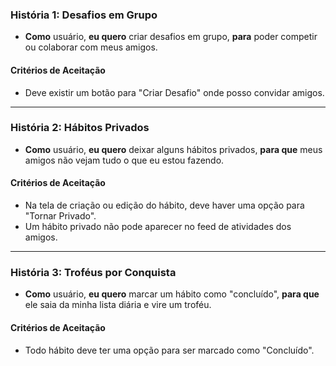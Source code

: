 ### História 1: Desafios em Grupo

* **Como** usuário, **eu quero** criar desafios em grupo, **para** poder competir ou colaborar com meus amigos.

#### Critérios de Aceitação
* Deve existir um botão para "Criar Desafio" onde posso convidar amigos.

---

### História 2: Hábitos Privados

* **Como** usuário, **eu quero** deixar alguns hábitos privados, **para que** meus amigos não vejam tudo o que eu estou fazendo.

#### Critérios de Aceitação
* Na tela de criação ou edição do hábito, deve haver uma opção para "Tornar Privado".
* Um hábito privado não pode aparecer no feed de atividades dos amigos.

---

### História 3: Troféus por Conquista

* **Como** usuário, **eu quero** marcar um hábito como "concluído", **para que** ele saia da minha lista diária e vire um troféu.

#### Critérios de Aceitação
* Todo hábito deve ter uma opção para ser marcado como "Concluído".
